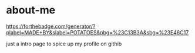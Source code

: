# about-me

https://forthebadge.com/generator/?plabel=MADE+BY&slabel=POTATOES&pbg=%23C13B3A&sbg=%23E46C17


just a intro page to spice up my profile on githib
